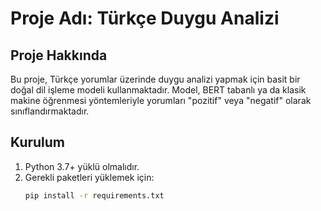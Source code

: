 # Proje Adı: Türkçe Duygu Analizi

## Proje Hakkında
Bu proje, Türkçe yorumlar üzerinde duygu analizi yapmak için basit bir doğal dil işleme modeli kullanmaktadır. 
Model, BERT tabanlı ya da klasik makine öğrenmesi yöntemleriyle yorumları "pozitif" veya "negatif" olarak sınıflandırmaktadır.

## Kurulum
1. Python 3.7+ yüklü olmalıdır.
2. Gerekli paketleri yüklemek için:
   ```bash
   pip install -r requirements.txt
